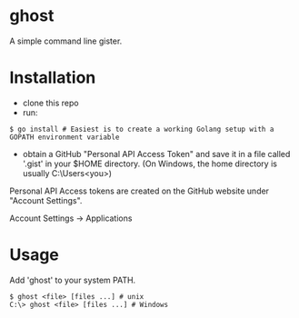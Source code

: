 ghost
=====

A simple command line gister.

Installation
============

- clone this repo
- run:

``` $ go install # Easiest is to create a working Golang setup with a GOPATH environment variable ```

- obtain a GitHub "Personal API Access Token" and save it in a file called '.gist' in your $HOME directory.
(On Windows, the home directory is usually C:\Users\<you>) 

Personal API Access tokens are created on the GitHub website under "Account Settings".

Account Settings -> Applications

Usage
=====

Add 'ghost' to your system PATH.

```
$ ghost <file> [files ...] # unix
C:\> ghost <file> [files ...] # Windows
```